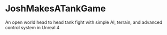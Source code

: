 # JoshMakesATankGame
An open world head to head tank fight with simple AI, terrain, and advanced control system in Unreal 4
